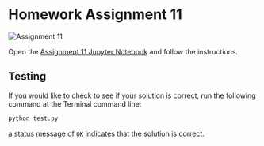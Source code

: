 # Homework Assignment 11

![Assignment 11](https://github.com/PGE323M/assignment11-solution/workflows/.github/workflows/main.yml/badge.svg)

Open the [Assignment 11 Jupyter Notebook](assignment11.ipynb) and follow the instructions.

## Testing

If you would like to check to see if your solution is correct, run the following command at the Terminal command line:

```bash
python test.py
```

a status message of `OK` indicates that the solution is correct.
